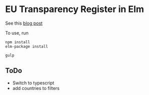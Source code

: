 # EU Transparency Register in Elm

See this [blog post](https://digitalusers.wordpress.com/2015/10/29/making-the-eu-transparency-register-more-functional/)

To use, run
```
npm install
elm-package install

gulp
```

## ToDo

 - Switch to typescript
 - add countries to filters
